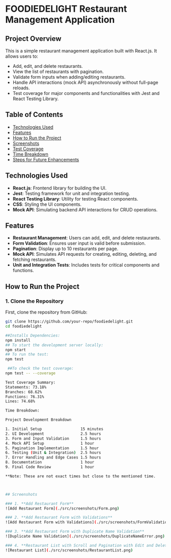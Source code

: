 
# FOODIEDELIGHT Restaurant Management Application

## Project Overview

This is a simple restaurant management application built with React.js. It allows users to:
- Add, edit, and delete restaurants.
- View the list of restaurants with pagination.
- Validate form inputs when adding/editing restaurants.
- Handle API interactions (mock API) asynchronously without full-page reloads.
- Test coverage for major components and functionalities with Jest and React Testing Library.

## Table of Contents
- [Technologies Used](#technologies-used)
- [Features](#features)
- [How to Run the Project](#how-to-run-the-project)
- [Screenshots](#screenshots)
- [Test Coverage](#test-coverage)
- [Time Breakdown](#time-breakdown)
- [Steps for Future Enhancements](#steps-for-future-enhancements)

## Technologies Used
- **React.js**: Frontend library for building the UI.
- **Jest**: Testing framework for unit and integration testing.
- **React Testing Library**: Utility for testing React components.
- **CSS**: Styling the UI components.
- **Mock API**: Simulating backend API interactions for CRUD operations.


## Features
- **Restaurant Management**: Users can add, edit, and delete restaurants.
- **Form Validation**: Ensures user input is valid before submission.
- **Pagination**: Display up to 10 restaurants per page.
- **Mock API**: Simulates API requests for creating, editing, deleting, and fetching restaurants.
- **Unit and Integration Tests**: Includes tests for critical components and functions.
  
## How to Run the Project

### 1. Clone the Repository
First, clone the repository from GitHub:
```bash
git clone https://github.com/your-repo/foodiedelight.git
cd foodiedelight

##Installs Dependencies:
npm install
## To start the development server locally:
npm start
## To run the test:
npm test 

 ##To check the test coverage:
npm test -- --coverage

Test Coverage Summary:
Statements: 73.18%
Branches: 68.62%
Functions: 76.31%
Lines: 74.68%

Time Breakdown: 

Project Development Breakdown 

1. Initial Setup	             15 minutes
2. UI Development	             2.5 hours
3. Form and Input Validation	 1.5 hours
4. Mock API Setup	    	     1 hour
5. Pagination Implementation	 1.5 hour	
6. Testing (Unit & Integration)	 2.5 hours
7. Error Handling and Edge Cases 1.5 hours
8. Documentation	         	 1 hour
9. Final Code Review             1 hour

**Note: These are not exact times but close to the mentioned time.



## Screenshots

### 1. **Add Restaurant Form**
![Add Restaurant Form](./src/screenshots/Form.png)

### 2. **Add Restaurant Form with Validations**
![Add Restaurant Form with Validations](./src/screenshots/FormValidations.png)

### 3. **Add Restaurant Form with Duplicate Name Validation**
![Duplicate Name Validation](./src/screenshots/DuplicateNameError.png)

### 4. **Restaurant List with Scroll and Pagination with Edit and Delete**
![Restaurant List](./src/screenshots/RestaurantList.png)






















